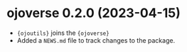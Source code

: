# ojoverse 0.2.0 (2023-04-15)

* `{ojoutils}` joins the `{ojoverse}`
* Added a `NEWS.md` file to track changes to the package.

